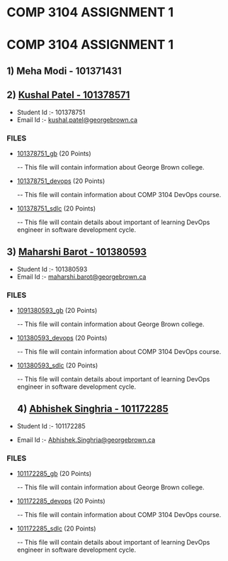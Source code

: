 # COMP 3104 ASSIGNMENT 1

# COMP 3104 ASSIGNMENT 1

## 1) Meha Modi - 101371431

## 2) [Kushal Patel - 101378571](https://github.com/MehaModi/COMP3104GP21ASSIGNMENT01/tree/101378751-Kushal)


- Student Id :- 101378751
- Email Id :- kushal.patel@georgebrown.ca

### FILES

- [101378751_gb](101378751_gb.txt) (20 Points)

  -- This file will contain information about George Brown college.

- [101378751_devops](101378751_devops.txt) (20 Points)

  -- This file will contain information about COMP 3104 DevOps course.

- [101378751_sdlc](101378751_sdlc.txt) (20 Points)

  -- This file will contain details about important of learning DevOps engineer in software development cycle.

## 3) [Maharshi Barot - 101380593](https://github.com/MehaModi/COMP3104GP21ASSIGNMENT01/tree/101380593-Maharshi)


- Student Id :- 101380593
- Email Id :- maharshi.barot@georgebrown.ca

### FILES

- [1091380593_gb](101380593_gb.txt) (20 Points)

  -- This file will contain information about George Brown college.

- [101380593_devops](101380593_devops.txt) (20 Points)

  -- This file will contain information about COMP 3104 DevOps course.

- [101380593_sdlc](101380593_sdlc.txt) (20 Points)

  -- This file will contain details about important of learning DevOps engineer in software development cycle.

  ## 4) [Abhishek Singhria - 101172285](https://github.com/MehaModi/COMP3104GP21ASSIGNMENT01/tree/101172285-AbhishekSinghria)


- Student Id :- 101172285
- Email Id :- Abhishek.Singhria@georgebrown.ca

### FILES

- [101172285_gb](101172285_gb.txt) (20 Points)

  -- This file will contain information about George Brown college.

- [101172285_devops](101172285_devops.txt) (20 Points)

  -- This file will contain information about COMP 3104 DevOps course.

- [101172285_sdlc](101172285_sdlc.txt) (20 Points)

  -- This file will contain details about important of learning DevOps engineer in software development cycle.

